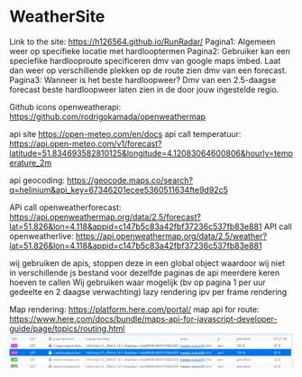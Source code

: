 # WeatherSite
Link to the site: https://h126564.github.io/RunRadar/
Pagina1: Algemeen weer op specifieke locatie met hardlooptermen
Pagina2: Gebruiker kan een speciefike hardlooproute specificeren dmv van google maps imbed. Laat dan weer op verschillende plekken op de route zien dmv van een forecast. 
Pagina3: Wanneer is het beste hardloopweer? Dmv van een 2.5-daagse forecast beste hardloopweer laten zien in de door jouw ingestelde regio.

Github icons openweatherapi: https://github.com/rodrigokamada/openweathermap

api site https://open-meteo.com/en/docs
api call temperatuur: https://api.open-meteo.com/v1/forecast?latitude=51.834693582810125&longitude=4.12083064600806&hourly=temperature_2m

api geocoding: https://geocode.maps.co/search?q=helinium&api_key=67346201ecee5360511634fte9d92c5 

APi call openweatherforecast: https://api.openweathermap.org/data/2.5/forecast?lat=51.826&lon=4.118&appid=c147b5c83a42fbf37236c537fb83e881
API call openweatherlive: https://api.openweathermap.org/data/2.5/weather?lat=51.826&lon=4.118&appid=c147b5c83a42fbf37236c537fb83e881



wij gebruiken de apis, stoppen deze in een global object waardoor wij niet in verschillende js bestand voor dezelfde paginas de api meerdere keren hoeven te callen
Wij gebruiken waar mogelijk (bv op pagina 1 per uur gedeelte en 2 daagse verwachting) lazy rendering ipv per frame rendering

Map rendering: https://platform.here.com/portal/
map api for route: https://www.here.com/docs/bundle/maps-api-for-javascript-developer-guide/page/topics/routing.html 
![alt text](image.png)